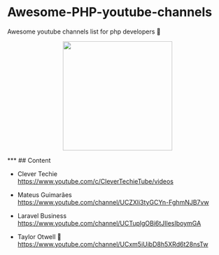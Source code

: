 # Awesome-PHP-youtube-channels
Awesome youtube channels list for php developers 🤩
 <p align="center">

<img src ="https://github.com/sindresorhus/awesome/raw/main/media/logo.svg" width="250px">
</p>
***
## Content

* Clever Techie\
https://www.youtube.com/c/CleverTechieTube/videos

* Mateus Guimarães\
https://www.youtube.com/channel/UCZXli3tyGCYn-FghmNJB7vw
* Laravel Business\
https://www.youtube.com/channel/UCTuplgOBi6tJIlesIboymGA
* Taylor Otwell 🥳 \
https://www.youtube.com/channel/UCxm5iUibD8h5XRd6t28nsTw

